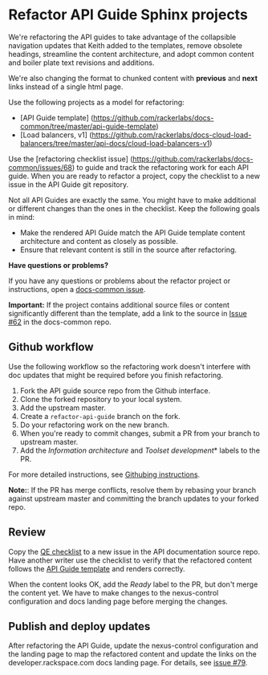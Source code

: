 # Refactor API Guide Sphinx projects

We're refactoring the API guides to take advantage of the collapsible
navigation updates that Keith added to the templates, remove obsolete
headings, streamline the content architecture, and adopt 
common content and boiler plate text revisions and additions.

We're also changing the format to chunked content with **previous** and
**next** links instead of a single html page.

Use the following projects as a model for refactoring:

- [API Guide template]
(https://github.com/rackerlabs/docs-common/tree/master/api-guide-template)
- [Load balancers, v1]
(https://github.com/rackerlabs/docs-cloud-load-balancers/tree/master/api-docs/cloud-load-balancers-v1)

Use the [refactoring checklist issue]
(https://github.com/rackerlabs/docs-common/issues/68)
to guide and track the refactoring work for
each API guide. When you are ready to refactor a project, copy the
checklist to a new issue in the API Guide git repository.

Not all API Guides are exactly the same. You might have to make
additional or different changes than the ones in the checklist. Keep the
following goals in mind:

- Make the rendered API Guide match the API Guide template content architecture
  and content as closely as possible. 
- Ensure that relevant content is still in the source after refactoring.

**Have questions or problems?**

If you have any questions or problems about the refactor project or instructions,
open a [docs-common issue](https://github.com/rackerlabs/docs-common/issues/new).

**Important:** If the project contains additional source files or content
significantly different than the template, add a link to the source in
[Issue #62](https://github.com/rackerlabs/docs-common/issues/62) in the docs-common repo.

## Github workflow
Use the following workflow so the refactoring work doesn't interfere with doc
updates that might be required before you finish refactoring.

1. Fork the API guide source repo from the Github interface.
2. Clone the forked repository to your local system.
3. Add the upstream master.
4. Create a ``refactor-api-guide`` branch on the fork.
5. Do your refactoring work on the new branch.
6. When you're ready to commit changes, submit a PR from your branch to
   upstream master.
7. Add the *Information architecture* and *Toolset development** labels to the PR.

For more detailed instructions, see [Githubing
instructions](https://github.com/rackerlabs/docs-rpc/blob/master/GITHUBING.rst).

**Note:**:
If the PR has merge conflicts, resolve them by rebasing your branch against
upstream master and committing the branch updates to your forked repo.

## Review

Copy the [QE checklist](https://github.com/rackerlabs/docs-common/issues/81) to a new issue
in the API documentation source repo. Have another writer use the checklist to verify that
the refactored content follows the [API
Guide template](https://staging.developer.rackspace.com/staging.horse/build-71df1756f4/docs/api-doc-template/)
and renders correctly.

When the content looks OK, add the *Ready* label to the PR, but don't merge the
content yet. We have to make changes to the nexus-control configuration and
docs landing page before merging the changes.

## Publish and deploy updates

After refactoring the API Guide, update the nexus-control configuration and the landing page to map
the refactored content and update the links on the developer.rackspace.com docs landing page. For details, 
see [issue #79](https://github.com/rackerlabs/docs-common/issues/79).


